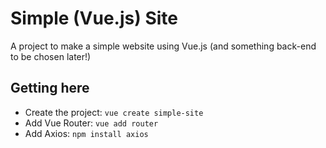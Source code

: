# Simple (Vue.js) Site
A project to make a simple website using Vue.js (and something back-end to be chosen later!)

## Getting here
* Create the project: `vue create simple-site`
* Add Vue Router: `vue add router`
* Add Axios: `npm install axios`


